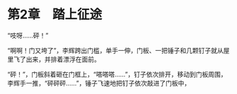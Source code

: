 # 第2章　踏上征途

“吱呀……砰！”

“啊啊！门又垮了”，李辉跨出门槛，单手一伸，门板、一把锤子和几颗钉子就从屋里飞了出来，并排着漂浮在面前。

“砰！”，门板斜着砸在门框上，“嗒嗒嗒……”，钉子依次排开，移动到门板周围，李辉手一推，“砰砰砰……”，锤子飞速地把钉子依次敲进了门板中，

